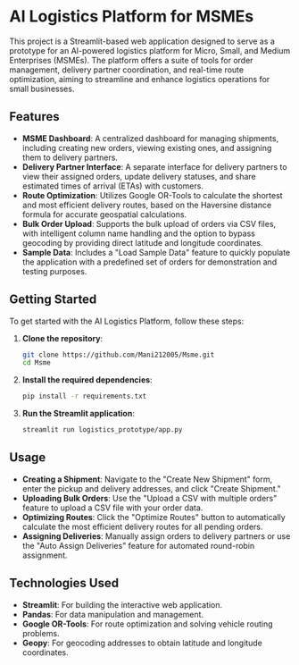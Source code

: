 # AI Logistics Platform for MSMEs

This project is a Streamlit-based web application designed to serve as a prototype for an AI-powered logistics platform for Micro, Small, and Medium Enterprises (MSMEs). The platform offers a suite of tools for order management, delivery partner coordination, and real-time route optimization, aiming to streamline and enhance logistics operations for small businesses.

## Features

- **MSME Dashboard**: A centralized dashboard for managing shipments, including creating new orders, viewing existing ones, and assigning them to delivery partners.
- **Delivery Partner Interface**: A separate interface for delivery partners to view their assigned orders, update delivery statuses, and share estimated times of arrival (ETAs) with customers.
- **Route Optimization**: Utilizes Google OR-Tools to calculate the shortest and most efficient delivery routes, based on the Haversine distance formula for accurate geospatial calculations.
- **Bulk Order Upload**: Supports the bulk upload of orders via CSV files, with intelligent column name handling and the option to bypass geocoding by providing direct latitude and longitude coordinates.
- **Sample Data**: Includes a "Load Sample Data" feature to quickly populate the application with a predefined set of orders for demonstration and testing purposes.

## Getting Started

To get started with the AI Logistics Platform, follow these steps:

1. **Clone the repository**:
   ```bash
   git clone https://github.com/Mani212005/Msme.git
   cd Msme
   ```
2. **Install the required dependencies**:
   ```bash
   pip install -r requirements.txt
   ```
3. **Run the Streamlit application**:
   ```bash
   streamlit run logistics_prototype/app.py
   ```

## Usage

- **Creating a Shipment**: Navigate to the "Create New Shipment" form, enter the pickup and delivery addresses, and click "Create Shipment."
- **Uploading Bulk Orders**: Use the "Upload a CSV with multiple orders" feature to upload a CSV file with your order data.
- **Optimizing Routes**: Click the "Optimize Routes" button to automatically calculate the most efficient delivery routes for all pending orders.
- **Assigning Deliveries**: Manually assign orders to delivery partners or use the "Auto Assign Deliveries" feature for automated round-robin assignment.

## Technologies Used

- **Streamlit**: For building the interactive web application.
- **Pandas**: For data manipulation and management.
- **Google OR-Tools**: For route optimization and solving vehicle routing problems.
- **Geopy**: For geocoding addresses to obtain latitude and longitude coordinates.
